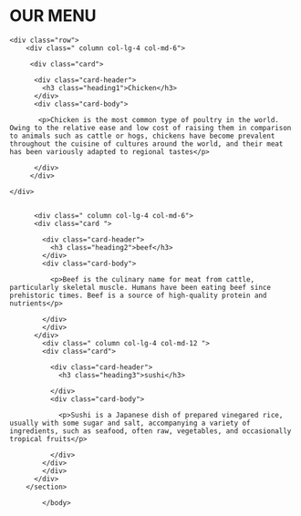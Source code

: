 <!DOCTYPE html>
<html lang="en">
<head>
    <meta charset="UTF-8">
    <meta name="viewport" content="width=device-width, initial-scale=1.0">
    <title>assissment </title>
    <link rel="stylesheet" href="https://github.com/apurwa1234/final/blob/master/index.css">
    <link href="https://fonts.googleapis.com/css2?family=Krona+One&display=swap" rel="stylesheet">
    <link rel="stylesheet" href="https://stackpath.bootstrapcdn.com/bootstrap/4.5.0/css/bootstrap.min.css" integrity="sha384-9aIt2nRpC12Uk9gS9baDl411NQApFmC26EwAOH8WgZl5MYYxFfc+NcPb1dKGj7Sk" crossorigin="anonymous">
    <script src="https://code.jquery.com/jquery-3.5.1.slim.min.js" integrity="sha384-DfXdz2htPH0lsSSs5nCTpuj/zy4C+OGpamoFVy38MVBnE+IbbVYUew+OrCXaRkfj" crossorigin="anonymous"></script>
<script src="https://cdn.jsdelivr.net/npm/popper.js@1.16.0/dist/umd/popper.min.js" integrity="sha384-Q6E9RHvbIyZFJoft+2mJbHaEWldlvI9IOYy5n3zV9zzTtmI3UksdQRVvoxMfooAo" crossorigin="anonymous"></script>
<script src="https://stackpath.bootstrapcdn.com/bootstrap/4.5.0/js/bootstrap.min.js" integrity="sha384-OgVRvuATP1z7JjHLkuOU7Xw704+h835Lr+6QL9UvYjZE3Ipu6Tp75j7Bh/kR0JKI" crossorigin="anonymous"></script>

</head>

<body>
    <h1>
        OUR MENU
    </h1>
   
<section>
  
    <div class="row">
        <div class=" column col-lg-4 col-md-6">
        
         <div class="card">
        
          <div class="card-header">
            <h3 class="heading1">Chicken</h3>
          </div>
          <div class="card-body">
            
           <p>Chicken is the most common type of poultry in the world. Owing to the relative ease and low cost of raising them in comparison to animals such as cattle or hogs, chickens have become prevalent throughout the cuisine of cultures around the world, and their meat has been variously adapted to regional tastes</p>
          
          </div>
         </div>
    
    </div>
             
          
          <div class=" column col-lg-4 col-md-6">
          <div class="card ">
        
            <div class="card-header">
              <h3 class="heading2">beef</h3>
            </div>
            <div class="card-body">
              
              <p>Beef is the culinary name for meat from cattle, particularly skeletal muscle. Humans have been eating beef since prehistoric times. Beef is a source of high-quality protein and nutrients</p>
              
            </div>
            </div>
          </div>
            <div class=" column col-lg-4 col-md-12 ">
            <div class="card">
        
              <div class="card-header">
                <h3 class="heading3">sushi</h3>
                  
              </div>
              <div class="card-body">
                
                <p>Sushi is a Japanese dish of prepared vinegared rice, usually with some sugar and salt, accompanying a variety of ingredients, such as seafood, often raw, vegetables, and occasionally tropical fruits</p>
               
              </div>
            </div>
            </div>
          </div>
        </section>
              
            </body>   
</html>






